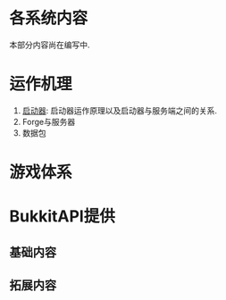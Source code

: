 # 各系统内容

本部分内容尚在编写中.

# 运作机理

1. [启动器](guide/1-1.md): 启动器运作原理以及启动器与服务端之间的关系.
2. Forge与服务器
3. 数据包

# 游戏体系

# BukkitAPI提供

## 基础内容

## 拓展内容
